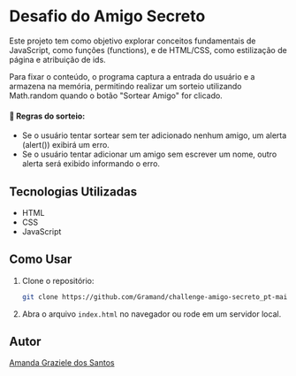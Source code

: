 # Desafio do Amigo Secreto

Este projeto tem como objetivo explorar conceitos fundamentais de JavaScript, como funções (functions), e de HTML/CSS, como estilização de página e atribuição de ids.

Para fixar o conteúdo, o programa captura a entrada do usuário e a armazena na memória, permitindo realizar um sorteio utilizando Math.random quando o botão "Sortear Amigo" for clicado.

#### 📌 Regras do sorteio:

- Se o usuário tentar sortear sem ter adicionado nenhum amigo, um alerta (alert()) exibirá um erro.
- Se o usuário tentar adicionar um amigo sem escrever um nome, outro alerta será exibido informando o erro.

## Tecnologias Utilizadas

- HTML
- CSS
- JavaScript

## Como Usar

1. Clone o repositório:
   ```sh
   git clone https://github.com/Gramand/challenge-amigo-secreto_pt-main.git
   ```
2. Abra o arquivo `index.html` no navegador ou rode em um servidor local.

## Autor

[Amanda Graziele dos Santos](https://github.com/Gramand)
